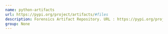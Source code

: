 ```yaml
---
name: python-artifacts
url: https://pypi.org/project/artifacts/#files
description: Forensics Artifact Repository. URL : https://pypi.org/project/artifacts/#files Groups : None
group: None
---
```

